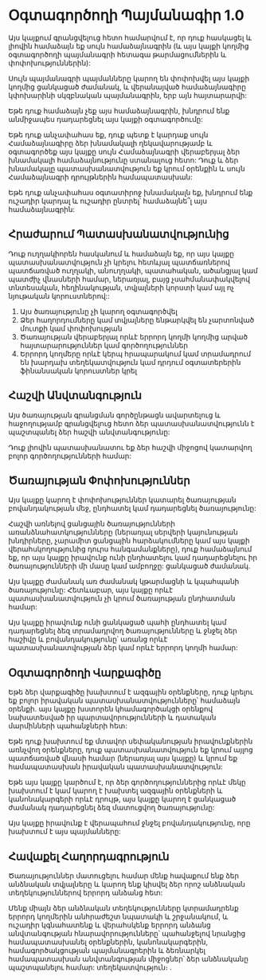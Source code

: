 # Օգտագործողի Պայմանագիր 1.0

Այս կայքում գրանցվելուց հետո համարվում է, որ դուք հասկացել և լիովին համաձայն եք սույն համաձայնագրին (և այս կայքի կողմից օգտագործողի պայմանագրի հետագա թարմացումներին և փոփոխություններին):

Սույն պայմանագրի պայմանները կարող են փոփոխվել այս կայքի կողմից ցանկացած ժամանակ, և վերանայված համաձայնագիրը կփոխարինի սկզբնական պայմանագրին, երբ այն հայտարարվի:

Եթե ​​դուք համաձայն չեք այս համաձայնագրին, խնդրում ենք անմիջապես դադարեցնել այս կայքի օգտագործումը:

Եթե ​​դուք անչափահաս եք, դուք պետք է կարդաք սույն Համաձայնագիրը ձեր խնամակալի ղեկավարությամբ և օգտագործեք այս կայքը սույն Համաձայնագրի վերաբերյալ ձեր խնամակալի համաձայնությունը ստանալուց հետո: Դուք և ձեր խնամակալը պատասխանատվություն եք կրում օրենքին և սույն Համաձայնագրի դրույթներին համապատասխան:

Եթե ​​դուք անչափահաս օգտատիրոջ խնամակալն եք, խնդրում ենք ուշադիր կարդալ և ուշադիր ընտրել՝ համաձայնե՞լ այս համաձայնագրին:

## Հրաժարում Պատասխանատվությունից

Դուք ուղղակիորեն հասկանում և համաձայն եք, որ այս կայքը պատասխանատվություն չի կրելու հետևյալ պատճառներով պատճառված ուղղակի, անուղղակի, պատահական, ածանցյալ կամ պատժիչ վնասների համար, ներառյալ, բայց չսահմանափակվելով տնտեսական, հեղինակության, տվյալների կորստի կամ այլ ոչ նյութական կորուստներով::

1. Այս ծառայությունը չի կարող օգտագործվել
1. Ձեր հաղորդումները կամ տվյալները ենթարկվել են չարտոնված մուտքի կամ փոփոխության
1. Ծառայության վերաբերյալ որևէ երրորդ կողմի կողմից արված հայտարարություններ կամ գործողություններ
1. Երրորդ կողմերը որևէ կերպ հրապարակում կամ տրամադրում են խարդախ տեղեկատվություն կամ դրդում օգտատերերին ֆինանսական կորուստներ կրել

## Հաշվի Անվտանգություն

Այս ծառայության գրանցման գործընթացն ավարտելուց և հաջողությամբ գրանցվելուց հետո ձեր պատասխանատվությունն է պաշտպանել ձեր հաշվի անվտանգությունը:

Դուք լիովին պատասխանատու եք ձեր հաշվի միջոցով կատարվող բոլոր գործողությունների համար:

## Ծառայության Փոփոխություններ

Այս կայքը կարող է փոփոխություններ կատարել ծառայության բովանդակության մեջ, ընդհատել կամ դադարեցնել ծառայությունը:

Հաշվի առնելով ցանցային ծառայությունների առանձնահատկությունները (ներառյալ սերվերի կայունության խնդիրները, չարամիտ ցանցային հարձակումները կամ այս կայքի վերահսկողությունից դուրս հանգամանքները), դուք համաձայնում եք, որ այս կայքը իրավունք ունի ընդհատելու կամ դադարեցնելու իր ծառայությունների մի մասը կամ ամբողջը: ցանկացած ժամանակ.

Այս կայքը ժամանակ առ ժամանակ կթարմացնի և կպահպանի ծառայությունը: Հետևաբար, այս կայքը որևէ պատասխանատվություն չի կրում ծառայության ընդհատման համար:

Այս կայքը իրավունք ունի ցանկացած պահի ընդհատել կամ դադարեցնել ձեզ տրամադրվող ծառայությունները և ջնջել ձեր հաշիվը և բովանդակությունը՝ առանց որևէ պատասխանատվության ձեր կամ որևէ երրորդ կողմի համար:

## Օգտագործողի Վարքագիծը

Եթե ​​ձեր վարքագիծը խախտում է ազգային օրենքները, դուք կրելու եք բոլոր իրավական պատասխանատվությունները՝ համաձայն օրենքի. այս կայքը խստորեն կհամագործակցի օրենքով նախատեսված իր պարտավորությունների և դատական ​​մարմինների պահանջների հետ:

Եթե ​​դուք խախտում եք մտավոր սեփականության իրավունքներին առնչվող օրենքները, դուք պատասխանատվություն եք կրում այլոց պատճառված վնասի համար (ներառյալ այս կայքը) և կրում եք համապատասխան իրավական պատասխանատվություն:

Եթե ​​այս կայքը կարծում է, որ ձեր գործողություններից որևէ մեկը խախտում է կամ կարող է խախտել ազգային օրենքների և կանոնակարգերի որևէ դրույթ, այս կայքը կարող է ցանկացած ժամանակ դադարեցնել ձեզ մատուցվող ծառայությունը:

Այս կայքը իրավունք է վերապահում ջնջել բովանդակությունը, որը խախտում է այս պայմանները:

## Հավաքել Հաղորդագրություն

Ծառայություններ մատուցելու համար մենք հավաքում ենք ձեր անձնական տվյալները և կարող ենք կիսվել ձեր որոշ անձնական տեղեկություններով երրորդ անձանց հետ:

Մենք միայն ձեր անձնական տեղեկությունները կտրամադրենք երրորդ կողմերին անհրաժեշտ նպատակի և շրջանակում, և ուշադիր կգնահատենք և վերահսկենք երրորդ անձանց անվտանգության հնարավորությունները՝ պահանջելով նրանցից համապատասխանել օրենքներին, կանոնակարգերին, համագործակցության պայմանագրերին և ձեռնարկել համապատասխան անվտանգության միջոցներ՝ ձեր անձնականը պաշտպանելու համար: տեղեկատվություն։ .
